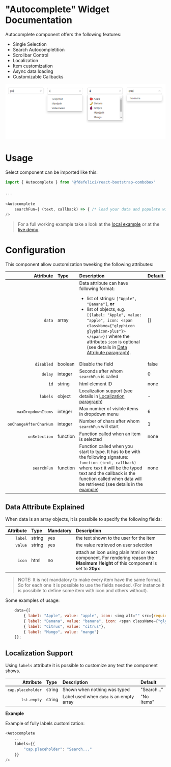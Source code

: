 # "Autocomplete" Widget Documentation

Autocomplete component offers the following features:
* Single Selection
* Search Autocompletition
* Scrollbar Control
* Localization 
* Item customization
* Async data loading
* Customizable Callbacks

![Component ShowCase](example/src/images/showcase_autocomplete.png)

# Usage
Select component can be imported like this:
```javascript
import { Autocomplete } from "@fdefelici/react-bootstrap-combobox"

...

<Autocomplete
    searchFun={ (text, callback) => { /* load your data and populate widget data using the callback */ } }
/>
```

> For a full working example take a look at the [local example](example/) or at the [live demo](https://codesandbox.io/s/github/fdefelici/react-bootstrap-combobox/tree/v1.5.0/example?fontsize=14).

# Configuration
This component allow customization tweeking the following attributes:

| Attribute | Type | Description | Default |
|  ---: | :--- | :---        | :---    |
| `data` | array | Data attribute can have following format: <ul><li>list of strings: `["Apple", "Banana"]`, <b>or</b></li><li>list of objects, e.g. `[{label: "Apple", value: "apple", icon: <span className={"glyphicon glyphicon-plus"}></span>}]` where the attributes `icon` is optional (see details in [Data Attribute paragraph](#data-attribute-explained)).</li></ul>  | []  |
| `disabled` | boolean | Disable the field | false |
| `delay` | integer | Seconds after whom `searchFun` is called | 0 |
| `id` | string | html element ID  | none  |
| `labels` | object | Localization support (see details in [Localization paragraph](#localization-support)) | - |
| `maxDropdownItems` | integer | Max number of visible items in dropdown menu | 6 |
| `onChangeAfterCharNum` | integer | Number of chars after whom `searchFun` will start | 1 |
| `onSelection` | function | Function called when an item is selected | none |
| `searchFun` | function | Function called when you start to type. It has to be with the following signature: `function (text, callback)` where `text` it will be the typed text and the callback is the function called when data will be retrieved (see details in the [example](example/)) | none  |


## Data Attribute Explained
When data is an array objects, it is possibile to specify the following fields:

| Attribute | Type | Mandatory | Description | 
|  ---: | :--- | :---        | :---    |
| `label` | string | yes | the text shown to the user for the item |
| `value` | string | yes | the value retrieved on user selection |
| `icon` | html | no | attach an icon using plain html or react component. For rendering reason the **Maximum Height** of this component is set to **20px** |


> NOTE: It is not mandatory to make every item have the same format. So for each one it is possible to use the fields needed. (For instance it is possibile to define some item with icon and others without).

Some examples of usage:
```javascript
    data={[
        { label: "Apple", value: "apple", icon: <img alt="" src={require("./images/apple.png")}/>},
        { label: "Banana", value: "banana", icon: <span className={"glyphicon glyphicon-plus"}></span>},
        { label: "Citrus", value: "citrus"},
        { label: "Mango", value: "mango"}
    ]};
```

## Localization Support
Using ```labels``` attribute it is possible to customize any text the component shows.

| Attribute | Type | Description | Default |
|  ---: | :--- | :---        | :---    |
| `cap.placeholder` | string | Shown when nothing was typed | "Search..." |
| `lst.empty` | string | Label used when `data` is an empty array | "No Items" |

**Example**

Example of fully labels customization:
```javascript
<Autocomplete
    ...
    labels={{
        "cap.placeholder": "Search..."
    }}
/>
```
